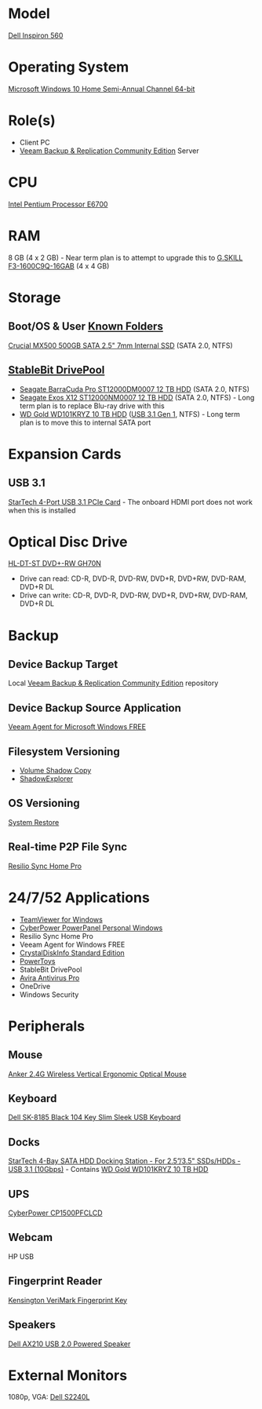 # Model

[Dell Inspiron 560](https://www.dell.com/support/home/us/en/04/product-support/product/inspiron-560/docs)

# Operating System

[Microsoft Windows 10 Home Semi-Annual Channel 64-bit](https://docs.microsoft.com/en-us/windows/deployment/update/waas-overview#semi-annual-channel)

# Role(s)

* Client PC
* [Veeam Backup & Replication Community Edition](https://www.veeam.com/virtual-machine-backup-solution-free.html) Server

# CPU

[Intel Pentium Processor E6700](https://ark.intel.com/content/www/us/en/ark/products/42809/intel-pentium-processor-e6700-2m-cache-3-20-ghz-1066-fsb.html)

# RAM

8 GB (4 x 2 GB) - Near term plan is to attempt to upgrade this to [G.SKILL F3-1600C9Q-16GAB](http://www.gskill.com/product/165/178/1532589947/F3-1600C9Q-16GABAresDDR3-1600MHz-CL9-9-9-1.50V16GB-(4x4GB)) (4 x 4 GB)

# Storage

## Boot/OS & User [Known Folders](https://docs.microsoft.com/en-us/windows/win32/shell/known-folders)

[Crucial MX500 500GB SATA 2.5" 7mm Internal SSD](https://www.crucial.com/webapp/wcs/stores/servlet/ProductDisplay?catalogId=10151&langId=-1&productId=2427502) (SATA 2.0, NTFS)

## [StableBit DrivePool](https://stablebit.com/DrivePool)

* [Seagate BarraCuda Pro ST12000DM0007 12 TB HDD](https://www.seagate.com/www-content/product-content/barracuda-fam/barracuda-new/en-us/docs/100818004c.pdf) (SATA 2.0, NTFS)
* [Seagate Exos X12 ST12000NM0007 12 TB HDD](https://www.seagate.com/www-content/datasheets/pdfs/exos-x-12-DS1946-1-1709US-en_US.pdf) (SATA 2.0, NTFS) - Long term plan is to replace Blu-ray drive with this
* [WD Gold WD101KRYZ 10 TB HDD](https://www.wd.com/content/dam/wdc/website/downloadable_assets/eng/spec_data_sheet/2879-800074.pdf) ([USB 3.1 Gen 1](https://github.com/jdrch/Hardware/blob/master/Dell%20Inspiron%20560.md#docks), NTFS) - Long term plan is to move this to internal SATA port

# Expansion Cards

## USB 3.1

[StarTech 4-Port USB 3.1 PCIe Card](https://www.startech.com/Cards-Adapters/USB-3.0/Cards/4-port-usb-3-1-card~PEXUS313AC2V) - The onboard HDMI port does not work when this is installed

# Optical Disc Drive

[HL-DT-ST DVD+-RW GH70N](https://www.dell.com/support/home/us/en/04/drivers/driversdetails?driverid=8690n)
* Drive can read: CD-R, DVD-R, DVD-RW, DVD+R, DVD+RW, DVD-RAM, DVD+R DL
* Drive can write: CD-R, DVD-R, DVD-RW, DVD+R, DVD+RW, DVD-RAM, DVD+R DL

# Backup

## Device Backup Target 
Local [Veeam Backup & Replication Community Edition](https://www.veeam.com/virtual-machine-backup-solution-free.html) repository

## Device Backup Source Application

[Veeam Agent for Microsoft Windows FREE](https://www.veeam.com/windows-endpoint-server-backup-free.html)

## Filesystem Versioning

* [Volume Shadow Copy](https://docs.microsoft.com/en-us/windows/win32/vss/volume-shadow-copy-service-overview)
* [ShadowExplorer](https://www.shadowexplorer.com/)

## OS Versioning

[System Restore](https://docs.microsoft.com/en-us/windows/win32/sr/system-restore-reference)

## Real-time P2P File Sync

[Resilio Sync Home Pro](https://www.resilio.com/individuals/)

# 24/7/52 Applications

* [TeamViewer for Windows](https://www.teamviewer.com/en-us/download/windows/)
* [CyberPower PowerPanel Personal Windows](https://www.cyberpowersystems.com/product/software/powerpanel-personal-windows/)
* Resilio Sync Home Pro
* Veeam Agent for Windows FREE
* [CrystalDiskInfo Standard Edition](https://crystalmark.info/en/software/crystaldiskinfo/)
* [PowerToys](https://github.com/microsoft/PowerToys)
* StableBit DrivePool
* [Avira Antivirus Pro](https://www.avira.com/en/antivirus-pro)
* OneDrive
* Windows Security

# Peripherals

## Mouse 

[Anker 2.4G Wireless Vertical Ergonomic Optical Mouse](https://www.anker.com/products/variant/anker-24g-wireless-vertical-ergonomic-optical-mouse/A7852011)

## Keyboard

[Dell SK-8185 Black 104 Key Slim Sleek USB Keyboard](https://www.amazon.com/Dell-Keyboard-Computer-Connectors-Compatible/dp/B005OZMBOE)

## Docks

[StarTech 4-Bay SATA HDD Docking Station - For 2.5”/3.5" SSDs/HDDs - USB 3.1 (10Gbps)](https://www.startech.com/HDD/Docking/~SDOCK4U313) - Contains [WD Gold WD101KRYZ 10 TB HDD](https://github.com/jdrch/Hardware/blob/master/Dell%20Inspiron%20560.md#stablebit-drivepool)

## UPS

[CyberPower CP1500PFCLCD](https://www.cyberpowersystems.com/product/ups/cp1500pfclcd/)

## Webcam

HP USB

## Fingerprint Reader

[Kensington VeriMark Fingerprint Key](https://www.kensington.com/p/products/security/biometric/verimark-fingerprint-key-fido-u2f-for-universal-2nd-factor-authentication-windows-hello/)

## Speakers

[Dell AX210 USB 2.0 Powered Speaker](https://www.dell.com/support/home/us/en/04/product-support/product/dell-ax210/overview)

# External Monitors

1080p, VGA: [Dell S2240L](https://www.dell.com/support/home/us/en/04/product-support/product/dell-s2240l/overview)
